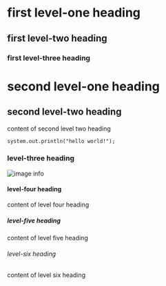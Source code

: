 # first level-one heading
## first level-two heading
### first level-three heading
# second level-one heading
## second level-two heading
content of second level two heading
```
system.out.println("hello world!");
```
### level-three heading
![image info](./pictures/image.png)
#### level-four heading
content of level four heading
##### level-five heading
content of level five heading
###### level-six heading
content of level six heading